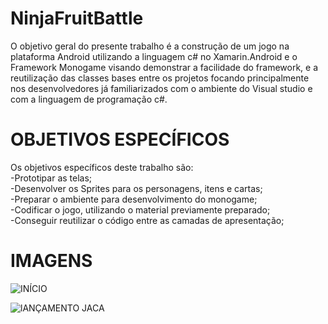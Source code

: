 # NinjaFruitBattle
O objetivo geral do presente trabalho é a construção de um jogo na
plataforma Android utilizando a linguagem c# no Xamarin.Android e o Framework
Monogame visando demonstrar a facilidade do framework, e a reutilização das
classes bases entre os projetos focando principalmente nos desenvolvedores já
familiarizados com o ambiente do Visual studio e com a linguagem de
programação c#.
# OBJETIVOS ESPECÍFICOS
Os objetivos específicos deste trabalho são:<br/>
-Prototipar as telas;<br/>
-Desenvolver os Sprites para os personagens, itens e cartas;<br/>
-Preparar o ambiente para desenvolvimento do monogame;<br/>
-Codificar o jogo, utilizando o material previamente preparado;<br/>
-Conseguir reutilizar o código entre as camadas de apresentação;<br/>

# IMAGENS
![INÍCIO](https://i.imgur.com/2mHcErM.png)

![lANÇAMENTO JACA](https://i.imgur.com/TcpIby7.png)
